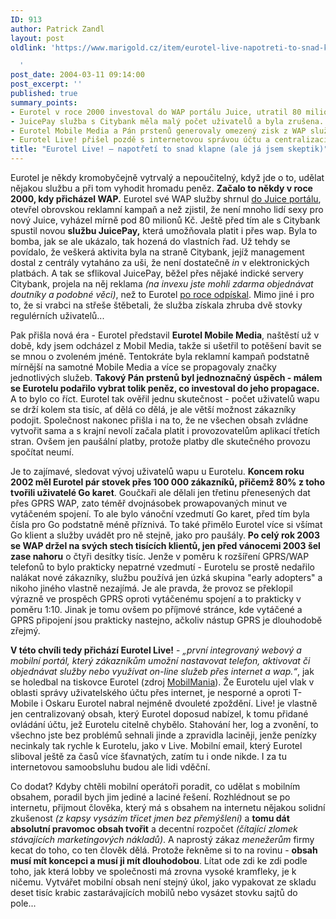 ```yaml
---
ID: 913
author: Patrick Zandl
layout: post
oldlink: 'https://www.marigold.cz/item/eurotel-live-napotreti-to-snad-klapne-ale-ja-jsem-skeptik

  '
post_date: 2004-03-11 09:14:00
post_excerpt: ''
published: true
summary_points:
- Eurotel v roce 2000 investoval do WAP portálu Juice, utratil 80 milionů Kč.
- JuicePay služba s Citybank měla malý počet uživatelů a byla zrušena.
- Eurotel Mobile Media a Pán prstenů generovaly omezený zisk z WAP služeb.
- Eurotel Live! přišel pozdě s internetovou správou účtu a centralizací obsahu.
title: "Eurotel Live! – napotřetí to snad klapne (ale já jsem skeptik)"
---
```


<p>
Eurotel je někdy kromobyčejně vytrvalý a nepoučitelný, když jde o to, udělat nějakou službu a při tom vyhodit hromadu peněz. <STRONG>Začalo to někdy v roce 2000, kdy přicházel WAP.</STRONG> Eurotel své WAP služby shrnul <A href="http://mobil.idnes.cz/mobilni_komunikace/operatori/sluzby/juiceportalpredstaven.html">do Juice portálu</A>, otevřel obrovskou reklamní kampaň a než zjistil, že není mnoho lidí sexy pro nový Juice, vyházel mírně pod 80 milionů Kč. Ještě před tím ale s&#160;Citybank spustil novou <STRONG>službu JuicePay,</STRONG> která umožňovala platit i přes wap. Byla to bomba, jak se ale ukázalo, tak hozená do vlastních řad. Už tehdy se povídalo, že veškerá aktivita byla na straně Citybank, jejíž management dostal z centrály vytaháno za uši, že není dostatečně <EM>in</EM> v elektronických platbách. A tak se sflikoval JuicePay, běžel přes nějaké indické servery Citybank, projela na něj reklama <EM>(na invexu jste mohli zdarma objednávat doutníky a podobné věci)</EM>, než to Eurotel <A href="http://mobil.idnes.cz/mobilni_komunikace/operatori/sluzby/juicepayzemrel011026.html">po roce odpískal</A>. Mimo jiné i pro to, že si vrabci na střeše štěbetali, že služba získala zhruba dvě stovky regulérních uživatelů... </p>

<p>
Pak přišla nová éra - Eurotel představil <STRONG>Eurotel Mobile Media</STRONG>, naštěstí už v době, kdy jsem odcházel z Mobil Media, takže si ušetřil to potěšení bavit se se mnou o zvoleném jméně. Tentokráte byla reklamní kampaň podstatně mírnější na samotné Mobile Media a více se propagovaly značky jednotlivých služeb. <STRONG>Takový Pán prstenů byl jednoznačný úspěch - málem se Eurotelu podařilo vybrat tolik peněz, co investoval do jeho propagace.</STRONG> A to bylo co říct. Eurotel tak ověřil jednu skutečnost - počet uživatelů wapu se drží kolem sta tisíc, ať dělá co dělá, je ale větší možnost zákazníky podojit. Společnost nakonec přišla i na to, že ne všechen obsah zvládne vytvořit sama a s krajní nevolí začala platit i provozovatelům aplikací třetích stran. Ovšem jen paušální platby, protože platby dle skutečného provozu spočítat neumí. </p>

<p>
Je to zajímavé, sledovat vývoj uživatelů wapu u Eurotelu. <STRONG>Koncem roku 2002 měl Eurotel pár stovek přes 100 000 zákazníků, přičemž 80% z toho tvořili uživatelé Go karet</STRONG>. Goučkaři ale dělali jen třetinu přenesených dat přes GPRS WAP, zato téměř dvojnásobek prowapovaných minut ve vytáčeném spojení. To ale bylo vánoční vzedmutí Go karet, před tím byla čísla pro Go podstatně méně příznivá. To také přimělo Eurotel více si všímat Go klient a služby uvádět pro ně stejně, jako pro paušály. <STRONG>Po celý rok 2003 se WAP držel na svých stech tisících klientů, jen před vánocemi 2003 šel zase nahoru</STRONG> o čtyři desítky tisíc. Jenže v poměru k rozšíření GPRS/WAP telefonů to bylo prakticky nepatrné vzedmutí - Eurotelu se prostě nedařilo nalákat nové zákazníky, službu používá jen úzká skupina "early adopters" a nikoho jiného vlastně nezajímá. Je ale pravda, že provoz se překlopil výrazně ve prospěch GPRS oproti vytáčenému spojení a to prakticky v poměru 1:10. Jinak je tomu ovšem po příjmové stránce, kde vytáčené a GPRS připojení jsou prakticky nastejno, ačkoliv nástup GPRS je dlouhodobě zřejmý. </p>

<p>
<STRONG>V této chvíli tedy přichází Eurotel Live!</STRONG> - <I>&#8222;první integrovaný webový a mobilní portál, který zákazníkům umožní nastavovat telefon, aktivovat či objednávat služby nebo využívat on-line služeb přes internet a wap.&#8220;</I>, jak se holedbal na tiskovce Eurotel (zdroj <A href="http://www.mobilmania.cz/Operatori/AR.asp?ARI=106776">MobilMania</A>). Že Eurotelu ujel vlak v oblasti správy uživatelského účtu přes internet, je nesporné a oproti T-Mobile i Oskaru Eurotel nabral nejméně dvouleté zpoždění. Live! je vlastně jen centralizovaný obsah, který Eurotel doposud nabízel, k tomu přidané ovládání účtu, jež Eurotelu citelně chybělo. Stahování her, log a zvonění, to všechno jste bez problémů sehnali jinde a zpravidla laciněji, jenže penízky necinkaly tak rychle k Eurotelu, jako v Live. Mobilní email, který Eurotel sliboval ještě za časů více šťavnatých, zatím tu i onde nikde. I za tu internetovou samoobsluhu budou ale lidi vděční. </p>

<p>
Co dodat? Kdyby chtěli mobilní operátoři poradit, co udělat s mobilním obsahem, poradil bych jim jediné a laciné řešení. Rozhlédnout se po internetu, přijmout člověka, který má s obsahem na internetu nějakou solidní zkušenost <I>(z kapsy vysázím třicet jmen bez přemýšlení)</I> a <STRONG>tomu dát absolutní pravomoc obsah tvořit</STRONG> a decentní rozpočet <I>(čítající zlomek stávajících marketingových nákladů)</I>. A naprostý zákaz <EM>menežerům</EM> firmy kecat do toho, co ten člověk dělá. Protože řekněme si to na rovinu - <STRONG>obsah musí mít koncepci a musí ji mít dlouhodobou</STRONG>. Lítat ode zdi ke zdi podle toho, jak která lobby ve společnosti má zrovna vysoké kramfleky, je k ničemu. Vytvářet mobilní obsah není stejný úkol, jako vypakovat ze skladu deset tisíc krabic zastarávajících mobilů nebo vysázet stovku sajtů do pole...</p>